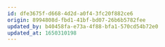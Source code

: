 ```yaml
---
id: dfe3675f-d668-4d2d-a0f4-3fc20f882ce6
origin: 8994808d-fbd1-41bf-bd07-26b6b5782fee
updated_by: b40458fa-e73a-4f88-bfa1-570cd54b72e0
updated_at: 1650310198
---
```

